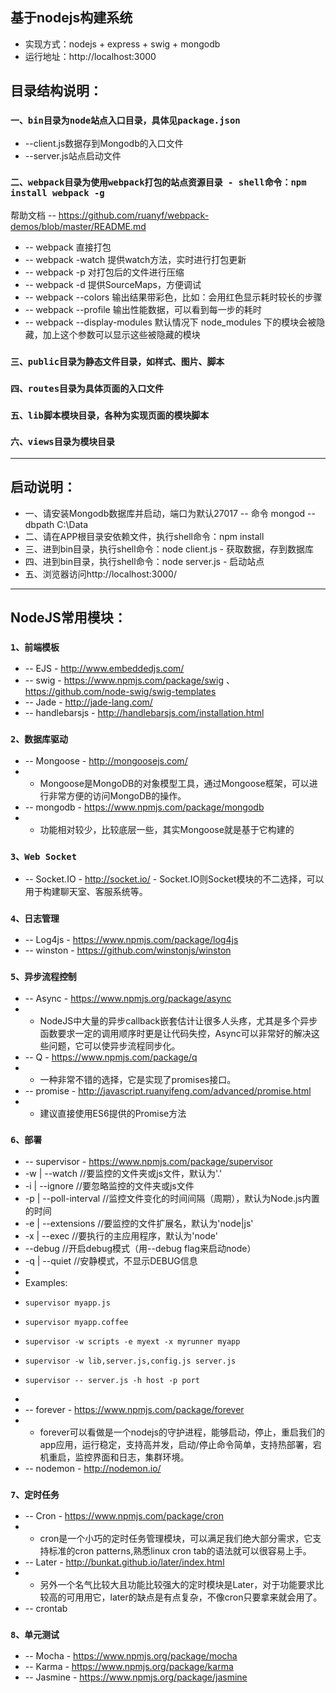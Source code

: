 ## 基于nodejs构建系统

* 实现方式：nodejs + express + swig + mongodb
* 运行地址：http://localhost:3000

## 目录结构说明：

### `一、bin目录为node站点入口目录，具体见package.json`
*   --client.js数据存到Mongodb的入口文件
*   --server.js站点启动文件

### `二、webpack目录为使用webpack打包的站点资源目录 - shell命令：npm install webpack -g`

帮助文档 -- https://github.com/ruanyf/webpack-demos/blob/master/README.md

*   -- webpack 直接打包
*   -- webpack -watch 提供watch方法，实时进行打包更新
*   -- webpack -p 对打包后的文件进行压缩
*   -- webpack -d 提供SourceMaps，方便调试
*   -- webpack --colors 输出结果带彩色，比如：会用红色显示耗时较长的步骤
*   -- webpack --profile 输出性能数据，可以看到每一步的耗时
*   -- webpack --display-modules 默认情况下 node_modules 下的模块会被隐藏，加上这个参数可以显示这些被隐藏的模块

### `三、public目录为静态文件目录，如样式、图片、脚本`

### `四、routes目录为具体页面的入口文件`

### `五、lib脚本模块目录，各种为实现页面的模块脚本`

### `六、views目录为模块目录`

-------------------------------------------------------------------

## 启动说明：
* 一、请安装Mongodb数据库并启动，端口为默认27017 -- 命令 mongod --dbpath C:\Data
* 二、请在APP根目录安依赖文件，执行shell命令：npm install
* 三、进到bin目录，执行shell命令：node client.js - 获取数据，存到数据库
* 四、进到bin目录，执行shell命令：node server.js - 启动站点
* 五、浏览器访问http://localhost:3000/

-------------------------------------------------------------------

## NodeJS常用模块：

### `1、前端模板`

* -- EJS  - http://www.embeddedjs.com/
* -- swig - https://www.npmjs.com/package/swig 、https://github.com/node-swig/swig-templates
* -- Jade - http://jade-lang.com/
* -- handlebarsjs - http://handlebarsjs.com/installation.html

### `2、数据库驱动`

* -- Mongoose - http://mongoosejs.com/
*   - Mongoose是MongoDB的对象模型工具，通过Mongoose框架，可以进行非常方便的访问MongoDB的操作。
* -- mongodb - https://www.npmjs.com/package/mongodb
*   - 功能相对较少，比较底层一些，其实Mongoose就是基于它构建的

### `3、Web Socket`

* -- Socket.IO  - http://socket.io/
                 - Socket.IO则Socket模块的不二选择，可以用于构建聊天室、客服系统等。

### `4、日志管理 `

* -- Log4js  - https://www.npmjs.com/package/log4js
* -- winston - https://github.com/winstonjs/winston

### `5、异步流程控制`

* -- Async - https://www.npmjs.org/package/async
*   - NodeJS中大量的异步callback嵌套估计让很多人头疼，尤其是多个异步函数要求一定的调用顺序时更是让代码失控，Async可以非常好的解决这些问题，它可以使异步流程同步化。
* -- Q - https://www.npmjs.com/package/q
*   - 一种非常不错的选择，它是实现了promises接口。
* -- promise - http://javascript.ruanyifeng.com/advanced/promise.html
*   - 建议直接使用ES6提供的Promise方法
  
### `6、部署`

* -- supervisor - https://www.npmjs.com/package/supervisor
*   -w | --watch          //要监控的文件夹或js文件，默认为'.'
*   -i | --ignore         //要忽略监控的文件夹或js文件
*   -p | --poll-interval  //监控文件变化的时间间隔（周期），默认为Node.js内置的时间
*   -e | --extensions     //要监控的文件扩展名，默认为'node|js'
*   -x | --exec           //要执行的主应用程序，默认为'node'
*   --debug               //开启debug模式（用--debug flag来启动node）
*   -q | --quiet          //安静模式，不显示DEBUG信息
*   
*   Examples:
*     supervisor myapp.js
*     supervisor myapp.coffee
*     supervisor -w scripts -e myext -x myrunner myapp
*     supervisor -w lib,server.js,config.js server.js
*     supervisor -- server.js -h host -p port
* 
* -- forever    - https://www.npmjs.com/package/forever
*   - forever可以看做是一个nodejs的守护进程，能够启动，停止，重启我们的app应用，运行稳定，支持高并发，启动/停止命令简单，支持热部署，宕机重启，监控界面和日志，集群环境。
* -- nodemon    - http://nodemon.io/

### `7、定时任务`

* -- Cron  - https://www.npmjs.com/package/cron
*   - cron是一个小巧的定时任务管理模块，可以满足我们绝大部分需求，它支持标准的cron patterns,熟悉linux cron tab的语法就可以很容易上手。
* -- Later - http://bunkat.github.io/later/index.html
*   - 另外一个名气比较大且功能比较强大的定时模块是Later，对于功能要求比较高的可用用它，later的缺点是有点复杂，不像cron只要拿来就会用了。
* -- crontab

### `8、单元测试`

* -- Mocha   - https://www.npmjs.org/package/mocha
* -- Karma   - https://www.npmjs.org/package/karma
* -- Jasmine - https://www.npmjs.org/package/jasmine